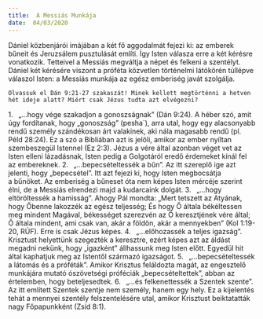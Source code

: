 ```yaml
---
title:  A Messiás Munkája
date:  04/03/2020
---
```


Dániel közbenjárói imájában a két fő aggodalmát fejezi ki: az emberek bűneit és Jeruzsálem pusztulását említi. Így Isten válasza erre a két kérésre vonatkozik. Tetteivel a Messiás megváltja a népet és felkeni a szentélyt. Dániel két kérésére viszont a próféta közvetlen történelmi látókörén túllépve válaszol Isten: a Messiás munkája az egész emberiség javát szolgálja.

`Olvassuk el Dán 9:21-27 szakaszát! Minek kellett megtörténni a hetven hét ideje alatt? Miért csak Jézus tudta azt elvégezni?`

1.  „…hogy vége szakadjon a gonoszságnak” (Dán 9:24). A héber szó, amit úgy fordítanak, hogy „gonoszság” (pesha`), arra utal, hogy egy alacsonyabb rendű személy szándékosan árt valakinek, aki nála magasabb rendű (pl. Péld 28:24). Ez a szó a Bibliában azt is jelöli, amikor az ember nyíltan szembeszegül Istennel (Ez 2:3). Jézus a vére által azonban véget vet az Isten elleni lázadásnak, Isten pedig a Golgotáról eredő érdemeket kínál fel az embereknek.
2.  „…bepecsételtessék a bűn”. Az itt szereplő ige azt jelenti, hogy „bepecsétel”. Itt azt fejezi ki, hogy Isten megbocsátja a bűnöket. Az emberiség a bűneset óta nem képes Isten mércéje szerint élni, de a Messiás elrendezi majd a kudarcaink dolgát.
3.  „…hogy eltöröltessék a hamisság”. Ahogy Pál mondta: „Mert tetszett az Atyának, hogy Őbenne lakozzék az egész teljesség; És hogy Ő általa békéltessen meg mindent Magával, békességet szerezvén az Ő keresztjének vére által; Ő általa mindent, ami csak van, akár a földön, akár a mennyekben” (Kol 1:19-20, RÚF). Erre is csak Jézus képes.
4.  „…előhozassék a teljes igazság”. Krisztust helyettünk szegezték a keresztre, ezért képes azt az áldást megadni nekünk, hogy „igazként” állhassunk meg Isten előtt. Egyedül hit által kaphatjuk meg az Istentől származó igazságot.
5.  „…bepecsételtessék a látomás és a próféták”. Amikor Krisztus feláldozta magát, az engesztelő munkájára mutató ószövetségi próféciák „bepecsételtettek”, abban az értelemben, hogy beteljesedtek.
6.  „…és felkenettessék a Szentek szente”. Az itt említett Szentek szentje nem személy, hanem egy hely. Ez a kijelentés tehát a mennyei szentély felszentelésére utal, amikor Krisztust beiktatatták nagy Főpapunkként (Zsid 8:1).